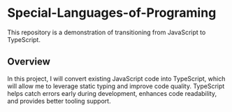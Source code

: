 # Special-Languages-of-Programing
This repository is a demonstration of transitioning from JavaScript to TypeScript. 

## Overview

In this project, I will convert existing JavaScript code into TypeScript, which will allow me to leverage static typing and improve code quality. TypeScript helps catch errors early during development, enhances code readability, and provides better tooling support.